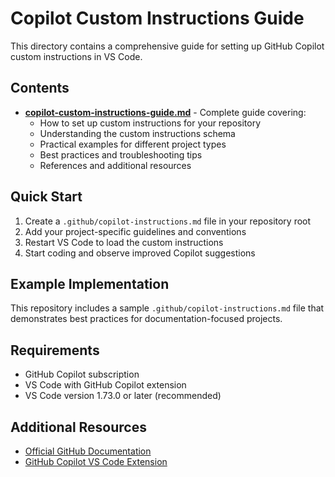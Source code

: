# Copilot Custom Instructions Guide

This directory contains a comprehensive guide for setting up GitHub Copilot custom instructions in VS Code.

## Contents

- **[copilot-custom-instructions-guide.md](./copilot-custom-instructions-guide.md)** - Complete guide covering:
  - How to set up custom instructions for your repository
  - Understanding the custom instructions schema
  - Practical examples for different project types
  - Best practices and troubleshooting tips
  - References and additional resources

## Quick Start

1. Create a `.github/copilot-instructions.md` file in your repository root
2. Add your project-specific guidelines and conventions
3. Restart VS Code to load the custom instructions
4. Start coding and observe improved Copilot suggestions

## Example Implementation

This repository includes a sample `.github/copilot-instructions.md` file that demonstrates best practices for documentation-focused projects.

## Requirements

- GitHub Copilot subscription
- VS Code with GitHub Copilot extension
- VS Code version 1.73.0 or later (recommended)

## Additional Resources

- [Official GitHub Documentation](https://docs.github.com/en/copilot/how-tos/custom-instructions/adding-repository-custom-instructions-for-github-copilot?tool=vscode)
- [GitHub Copilot VS Code Extension](https://marketplace.visualstudio.com/items?itemName=GitHub.copilot)
